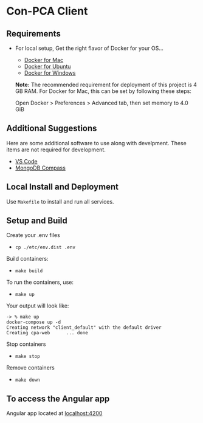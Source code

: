 
# Con-PCA Client

## Requirements

* For local setup, Get the right flavor of Docker for your OS...
  * [Docker for Mac](https://docs.docker.com/docker-for-mac/install/)
  * [Docker for Ubuntu](https://docs.docker.com/install/linux/docker-ce/ubuntu/)
  * [Docker for Windows](https://docs.docker.com/docker-for-windows/install/)

  **Note:** The recommended requirement for deployment of this project is 4 GB RAM.
  For Docker for Mac, this can be set by following these steps:

  Open Docker > Preferences > Advanced tab, then set memory to 4.0 GiB

## Additional Suggestions

Here are some additional software to use along with develpment.
These items are not required for development.

* [VS Code](https://code.visualstudio.com/ "VS Code")
* [MongoDB Compass](https://www.mongodb.com/products/compass "MongoDB Compass")

## Local Install and Deployment

Use `Makefile` to install and run all services.

## Setup and Build

Create your .env files

* `cp ./etc/env.dist .env`

Build containers:

* `make build`

To run the containers, use:

* `make up`

Your output will look like:

```shell
-> % make up
docker-compose up -d
Creating network "client_default" with the default driver
Creating cpa-web      ... done
```

Stop containers

* `make stop`

Remove containers

* `make down`

## To access the Angular app

Angular app located at [localhost:4200](http://localhost:4200)
